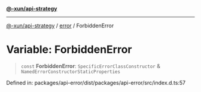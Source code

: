 [**@-xun/api-strategy**](../../README.md)

***

[@-xun/api-strategy](../../README.md) / [error](../README.md) / ForbiddenError

# Variable: ForbiddenError

> `const` **ForbiddenError**: `SpecificErrorClassConstructor` & `NamedErrorConstructorStaticProperties`

Defined in: packages/api-error/dist/packages/api-error/src/index.d.ts:57

